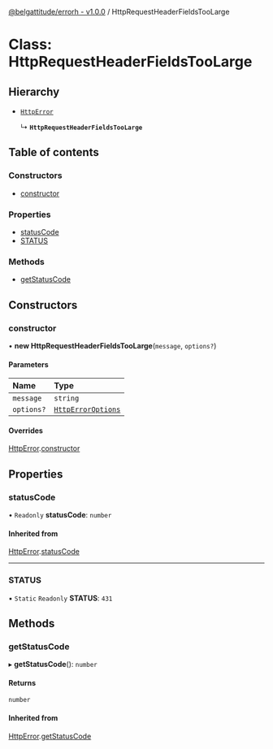 [@belgattitude/errorh - v1.0.0](../README.md) / HttpRequestHeaderFieldsTooLarge

# Class: HttpRequestHeaderFieldsTooLarge

## Hierarchy

- [`HttpError`](HttpError.md)

  ↳ **`HttpRequestHeaderFieldsTooLarge`**

## Table of contents

### Constructors

- [constructor](HttpRequestHeaderFieldsTooLarge.md#constructor)

### Properties

- [statusCode](HttpRequestHeaderFieldsTooLarge.md#statuscode)
- [STATUS](HttpRequestHeaderFieldsTooLarge.md#status)

### Methods

- [getStatusCode](HttpRequestHeaderFieldsTooLarge.md#getstatuscode)

## Constructors

### constructor

• **new HttpRequestHeaderFieldsTooLarge**(`message`, `options?`)

#### Parameters

| Name       | Type                                                |
| :--------- | :-------------------------------------------------- |
| `message`  | `string`                                            |
| `options?` | [`HttpErrorOptions`](../README.md#httperroroptions) |

#### Overrides

[HttpError](HttpError.md).[constructor](HttpError.md#constructor)

## Properties

### statusCode

• `Readonly` **statusCode**: `number`

#### Inherited from

[HttpError](HttpError.md).[statusCode](HttpError.md#statuscode)

---

### STATUS

▪ `Static` `Readonly` **STATUS**: `431`

## Methods

### getStatusCode

▸ **getStatusCode**(): `number`

#### Returns

`number`

#### Inherited from

[HttpError](HttpError.md).[getStatusCode](HttpError.md#getstatuscode)
